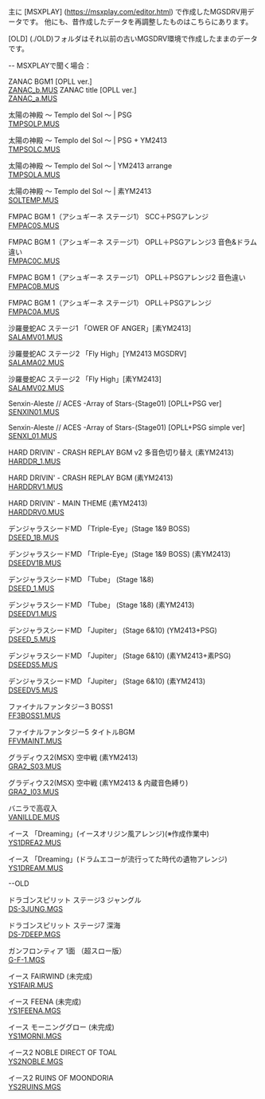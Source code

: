 ﻿主に [MSXPLAY] (https://msxplay.com/editor.html) で作成したMGSDRV用データです。
他にも、昔作成したデータを再調整したものはこちらにあります。

[OLD] (./OLD)フォルダはそれ以前の古いMGSDRV環境で作成したままのデータです。

--
MSXPLAYで聞く場合：

ZANAC BGM1 [OPLL ver.]  
[ZANAC_b.MUS](https://f.msxplay.com/?id=https:%2F%2Fraw.githubusercontent.com%2Funiskie%2Fmsx_music_data%2Fmaster%2FMus-MGSDRV%2FZANAC_b.MUS)
ZANAC title [OPLL ver.]  
[ZANAC_a.MUS](https://f.msxplay.com/?id=https:%2F%2Fraw.githubusercontent.com%2Funiskie%2Fmsx_music_data%2Fmaster%2FMus-MGSDRV%2FZANAC_a.MUS)

太陽の神殿 ～ Templo del Sol ～ | PSG  
[TMPSOLP.MUS](https://f.msxplay.com/?id=https:%2F%2Fraw.githubusercontent.com%2Funiskie%2Fmsx_music_data%2Fmaster%2FMus-MGSDRV%2FTMPSOLP.MUS)

太陽の神殿 ～ Templo del Sol ～ | PSG + YM2413  
[TMPSOLC.MUS](https://f.msxplay.com/?id=https:%2F%2Fraw.githubusercontent.com%2Funiskie%2Fmsx_music_data%2Fmaster%2FMus-MGSDRV%2FTMPSOLC.MUS)

太陽の神殿 ～ Templo del Sol ～ | YM2413 arrange  
[TMPSOLA.MUS](https://f.msxplay.com/?id=https:%2F%2Fraw.githubusercontent.com%2Funiskie%2Fmsx_music_data%2Fmaster%2FMus-MGSDRV%2FTMPSOLA.MUS)

太陽の神殿 ～ Templo del Sol ～ | 素YM2413  
[SOLTEMP.MUS](https://f.msxplay.com/?id=https:%2F%2Fraw.githubusercontent.com%2Funiskie%2Fmsx_music_data%2Fmaster%2FMus-MGSDRV%2FSOLTEMP.MUS)

FMPAC BGM 1（アシュギーネ ステージ1） SCC＋PSGアレンジ  
[FMPAC0S.MUS](https://f.msxplay.com/?id=https:%2F%2Fraw.githubusercontent.com%2Funiskie%2Fmsx_music_data%2Fmaster%2FMus-MGSDRV%2FFMPAC0S.MUS)

FMPAC BGM 1（アシュギーネ ステージ1） OPLL＋PSGアレンジ3 音色&ドラム違い  
[FMPAC0C.MUS](https://f.msxplay.com/?id=https:%2F%2Fraw.githubusercontent.com%2Funiskie%2Fmsx_music_data%2Fmaster%2FMus-MGSDRV%2FFMPAC0C.MUS)

FMPAC BGM 1（アシュギーネ ステージ1） OPLL＋PSGアレンジ2 音色違い  
[FMPAC0B.MUS](https://f.msxplay.com/?id=https:%2F%2Fraw.githubusercontent.com%2Funiskie%2Fmsx_music_data%2Fmaster%2FMus-MGSDRV%2FFMPAC0B.MUS)

FMPAC BGM 1（アシュギーネ ステージ1） OPLL＋PSGアレンジ  
[FMPAC0A.MUS](https://f.msxplay.com/?id=https:%2F%2Fraw.githubusercontent.com%2Funiskie%2Fmsx_music_data%2Fmaster%2FMus-MGSDRV%2FFMPAC0A.MUS)

沙羅曼蛇AC ステージ1 「OWER OF ANGER」[素YM2413]  
[SALAMV01.MUS](https://f.msxplay.com/?id=https:%2F%2Fraw.githubusercontent.com%2Funiskie%2Fmsx_music_data%2Fmaster%2FMus-MGSDRV%2FSALAMV01.MUS)

沙羅曼蛇AC ステージ2 「Fly High」[YM2413 MGSDRV]  
[SALAMA02.MUS](https://f.msxplay.com/?id=https:%2F%2Fraw.githubusercontent.com%2Funiskie%2Fmsx_music_data%2Fmaster%2FMus-MGSDRV%2FSALAMA02.MUS)

沙羅曼蛇AC ステージ2 「Fly High」[素YM2413]  
[SALAMV02.MUS](https://f.msxplay.com/?id=https:%2F%2Fraw.githubusercontent.com%2Funiskie%2Fmsx_music_data%2Fmaster%2FMus-MGSDRV%2FSALAMV02.MUS)

Senxin-Aleste // ACES -Array of Stars-(Stage01) [OPLL+PSG ver]  
[SENXIN01.MUS](https://f.msxplay.com/?id=https:%2F%2Fraw.githubusercontent.com%2Funiskie%2Fmsx_music_data%2Fmaster%2FMus-MGSDRV%2FSENXIN01.MUS)

Senxin-Aleste // ACES -Array of Stars-(Stage01) [OPLL+PSG simple ver]  
[SENXI_01.MUS](https://f.msxplay.com/?id=https:%2F%2Fraw.githubusercontent.com%2Funiskie%2Fmsx_music_data%2Fmaster%2FMus-MGSDRV%2FSENXI_01.MUS)

HARD DRIVIN' - CRASH REPLAY BGM v2 多音色切り替え (素YM2413)  
[HARDDR_1.MUS](https://f.msxplay.com/?id=https:%2F%2Fraw.githubusercontent.com%2Funiskie%2Fmsx_music_data%2Fmaster%2FMus-MGSDRV%2FHARDDR_1.MUS)

HARD DRIVIN' - CRASH REPLAY BGM (素YM2413)  
[HARDDRV1.MUS](https://f.msxplay.com/?id=https:%2F%2Fraw.githubusercontent.com%2Funiskie%2Fmsx_music_data%2Fmaster%2FMus-MGSDRV%2FHARDDRV1.MUS)

HARD DRIVIN' - MAIN THEME (素YM2413)  
[HARDDRV0.MUS](https://f.msxplay.com/?id=https:%2F%2Fraw.githubusercontent.com%2Funiskie%2Fmsx_music_data%2Fmaster%2FMus-MGSDRV%2FHARDDRV0.MUS)

デンジャラスシードMD 「Triple-Eye」(Stage 1&9 BOSS)  
[DSEED_1B.MUS](https://f.msxplay.com/?id=https:%2F%2Fraw.githubusercontent.com%2Funiskie%2Fmsx_music_data%2Fmaster%2FMus-MGSDRV%2FDSEED_1B.MUS)

デンジャラスシードMD 「Triple-Eye」(Stage 1&9 BOSS) (素YM2413)  
[DSEEDV1B.MUS](https://f.msxplay.com/?id=https:%2F%2Fraw.githubusercontent.com%2Funiskie%2Fmsx_music_data%2Fmaster%2FMus-MGSDRV%2FDSEEDV1B.MUS)

デンジャラスシードMD 「Tube」 (Stage 1&8)  
[DSEED_1.MUS](https://f.msxplay.com/?id=https:%2F%2Fraw.githubusercontent.com%2Funiskie%2Fmsx_music_data%2Fmaster%2FMus-MGSDRV%2FDSEED_1.MUS)

デンジャラスシードMD 「Tube」 (Stage 1&8) (素YM2413)  
[DSEEDV1.MUS](https://f.msxplay.com/?id=https:%2F%2Fraw.githubusercontent.com%2Funiskie%2Fmsx_music_data%2Fmaster%2FMus-MGSDRV%2FDSEEDV1.MUS)

デンジャラスシードMD 「Jupiter」 (Stage 6&10) (YM2413+PSG)  
[DSEED_5.MUS](https://f.msxplay.com/?id=https:%2F%2Fraw.githubusercontent.com%2Funiskie%2Fmsx_music_data%2Fmaster%2FMus-MGSDRV%2FDSEED_5.MUS)

デンジャラスシードMD 「Jupiter」 (Stage 6&10) (素YM2413+素PSG)  
[DSEEDS5.MUS](https://f.msxplay.com/?id=https:%2F%2Fraw.githubusercontent.com%2Funiskie%2Fmsx_music_data%2Fmaster%2FMus-MGSDRV%2FDSEEDS5.MUS)

デンジャラスシードMD 「Jupiter」 (Stage 6&10) (素YM2413)  
[DSEEDV5.MUS](https://f.msxplay.com/?id=https:%2F%2Fraw.githubusercontent.com%2Funiskie%2Fmsx_music_data%2Fmaster%2FMus-MGSDRV%2FDSEEDV5.MUS)

ファイナルファンタジー3 BOSS1  
[FF3BOSS1.MUS](https://f.msxplay.com/?id=https:%2F%2Fraw.githubusercontent.com%2Funiskie%2Fmsx_music_data%2Fmaster%2FMus-MGSDRV%2FFF3BOSS1.MUS)

ファイナルファンタジー5 タイトルBGM  
[FFVMAINT.MUS](https://f.msxplay.com/?id=https:%2F%2Fraw.githubusercontent.com%2Funiskie%2Fmsx_music_data%2Fmaster%2FMus-MGSDRV%2FFFVMAINT.MUS)

グラディウス2(MSX) 空中戦 (素YM2413)  
[GRA2_S03.MUS](https://f.msxplay.com/?id=https:%2F%2Fraw.githubusercontent.com%2Funiskie%2Fmsx_music_data%2Fmaster%2FMus-MGSDRV%2FGRA2_S03.MUS)

グラディウス2(MSX) 空中戦 (素YM2413 & 内蔵音色縛り)  
[GRA2_I03.MUS](https://f.msxplay.com/?id=https:%2F%2Fraw.githubusercontent.com%2Funiskie%2Fmsx_music_data%2Fmaster%2FMus-MGSDRV%2FGRA2_I03.MUS)

バニラで高収入  
[VANILLDE.MUS](https://f.msxplay.com/?id=https:%2F%2Fraw.githubusercontent.com%2Funiskie%2Fmsx_music_data%2Fmaster%2FMus-MGSDRV%2FVANILLDE.MUS)

イース 「Dreaming」(イースオリジン風アレンジ)(※作成作業中)  
[YS1DREA2.MUS](https://f.msxplay.com/?id=https:%2F%2Fraw.githubusercontent.com%2Funiskie%2Fmsx_music_data%2Fmaster%2FMus-MGSDRV%2FYS1DREA2.MUS)

イース 「Dreaming」(ドラムエコーが流行ってた時代の遺物アレンジ)  
[YS1DREAM.MUS](https://f.msxplay.com/?id=https:%2F%2Fraw.githubusercontent.com%2Funiskie%2Fmsx_music_data%2Fmaster%2FMus-MGSDRV%2FYS1DREAM.MUS)

--OLD

ドラゴンスピリット ステージ3 ジャングル  
[DS-3JUNG.MGS](https://f.msxplay.com/?id=https:%2F%2Fraw.githubusercontent.com%2Funiskie%2Fmsx_music_data%2Fmaster%2FMus-MGSDRV%2FOLD%2FDS-3JUNG.MGS)

ドラゴンスピリット ステージ7 深海  
[DS-7DEEP.MGS](https://f.msxplay.com/?id=https:%2F%2Fraw.githubusercontent.com%2Funiskie%2Fmsx_music_data%2Fmaster%2FMus-MGSDRV%2FOLD%2FDS-7DEEP.MGS)

ガンフロンティア 1面 （超スロー版）  
[G-F-1.MGS](https://f.msxplay.com/?id=https:%2F%2Fraw.githubusercontent.com%2Funiskie%2Fmsx_music_data%2Fmaster%2FMus-MGSDRV%2FOLD%2FG-F-1.MGS)

イース FAIRWIND (未完成)  
[YS1FAIR.MUS](https://f.msxplay.com/?id=https:%2F%2Fraw.githubusercontent.com%2Funiskie%2Fmsx_music_data%2Fmaster%2FMus-MGSDRV%2FOLD%2FYS1FAIR.MUS)

イース FEENA (未完成)  
[YS1FEENA.MGS](https://f.msxplay.com/?id=https:%2F%2Fraw.githubusercontent.com%2Funiskie%2Fmsx_music_data%2Fmaster%2FMus-MGSDRV%2FOLD%2FYS1FEENA.MGS)

イース モーニンググロー (未完成)  
[YS1MORNI.MGS](https://f.msxplay.com/?id=https:%2F%2Fraw.githubusercontent.com%2Funiskie%2Fmsx_music_data%2Fmaster%2FMus-MGSDRV%2FOLD%2FYS1MORNI.MGS)

イース2 NOBLE DIRECT OF TOAL  
[YS2NOBLE.MGS](https://f.msxplay.com/?id=https:%2F%2Fraw.githubusercontent.com%2Funiskie%2Fmsx_music_data%2Fmaster%2FMus-MGSDRV%2FOLD%2FYS2NOBLE.MGS)

イース2 RUINS OF MOONDORIA  
[YS2RUINS.MGS](https://f.msxplay.com/?id=https:%2F%2Fraw.githubusercontent.com%2Funiskie%2Fmsx_music_data%2Fmaster%2FMus-MGSDRV%2FOLD%2FYS2RUINS.MGS)
